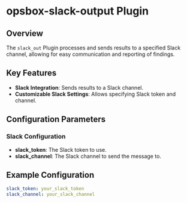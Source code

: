 # opsbox-slack-output Plugin

## Overview

The `slack_out` Plugin processes and sends results to a specified Slack channel, allowing for easy communication and reporting of findings.

## Key Features

- **Slack Integration**: Sends results to a Slack channel.
- **Customizable Slack Settings**: Allows specifying Slack token and channel.

## Configuration Parameters

### Slack Configuration

- **slack_token**: The Slack token to use.
- **slack_channel**: The Slack channel to send the message to.

## Example Configuration

```yaml
slack_token: your_slack_token
slack_channel: your_slack_channel
```